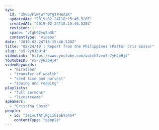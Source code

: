 ```yaml
---
sys:
  id: "2hw5yPiwjwYr0YgzrHuAZK"
  updatedAt: "2019-02-24T18:15:46.520Z"
  createdAt: "2019-02-24T18:15:46.520Z"
  revision: 1
  space: "vfgh62eq5a4k"
  contentType: "videos"
date: "2019-02-24T18:15:46.520Z"
title: "02/24/19 | Report from the Philippines (Pastor Cris Sosso)"
slug: "o5-7yHJbHj4"
videoLink: "https://www.youtube.com/watch?v=o5-7yHJbHj4"
YoutubeID: "o5-7yHJbHj4"
videoKeywords:
  - "miracles"
  - "transfer of wealth"
  - "seed time and harvest"
  - "sowing and reaping"
playlists:
  - "full sermons"
  - "livestreams"
speakers:
  - "Cristina Sosso"
people:
  - id: "3zLvufAtlKgiiGIaEYs4S4"
    contentType: "people"
---
```

